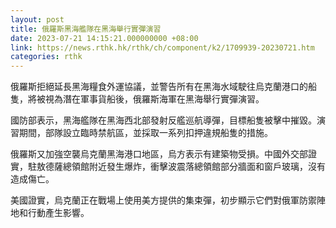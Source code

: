 ```yaml
---
layout: post
title: 俄羅斯黑海艦隊在黑海舉行實彈演習
date: 2023-07-21 14:15:21.000000000 +08:00
link: https://news.rthk.hk/rthk/ch/component/k2/1709939-20230721.htm
categories: rthk
---
```


俄羅斯拒絕延長黑海糧食外運協議，並警告所有在黑海水域駛往烏克蘭港口的船隻，將被視為潛在軍事貨船後，俄羅斯海軍在黑海舉行實彈演習。

國防部表示，黑海艦隊在黑海西北部發射反艦巡航導彈，目標船隻被擊中摧毀。演習期間，部隊設立臨時禁航區，並採取一系列扣押違規船隻的措施。

俄羅斯又加強空襲烏克蘭黑海港口地區，烏方表示有建築物受損。中國外交部證實，駐敖德薩總領館附近發生爆炸，衝擊波震落總領館部分牆面和窗戶玻璃，沒有造成傷亡。

美國證實，烏克蘭正在戰場上使用美方提供的集束彈，初步顯示它們對俄軍防禦陣地和行動產生影響。
